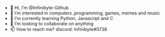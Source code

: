- 👋 Hi, I’m @Infinibyte-Github
- 👀 I’m interested in computers ,programming, games, memes and music
- 🌱 I’m currently learning Python, Javascript and C
- 💞️ I’m looking to collaborate on anything
- 📫 How to reach me? discord: Infinibyte#0738
